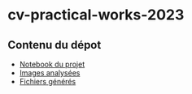 # cv-practical-works-2023

## Contenu du dépot
 * [Notebook du projet](./notebook.ipynb)
 * [Images analysées](./images)
 * [Fichiers générés](./outputs) 
